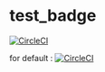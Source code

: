 # test_badge

[![CircleCI](https://circleci.com/gh/HennaAbbas/test_badge/tree/test.svg?style=svg)](https://circleci.com/gh/HennaAbbas/test_badge/tree/test)


for default : 
[![CircleCI](https://circleci.com/gh/HennaAbbas/test_badge.svg?style=svg)](https://circleci.com/gh/HennaAbbas/test_badge)

